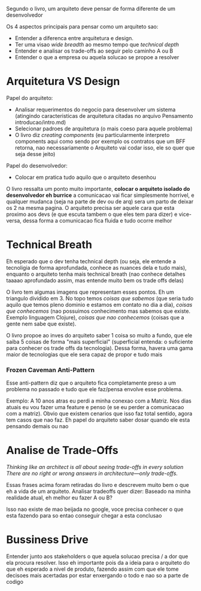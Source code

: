 Segundo o livro, um arquiteto deve pensar de forma diferente de um desenvolvedor

Os 4 aspectos principais para pensar como um arquiteto sao:
- Entender a diferenca entre arquitetura e design.
- Ter uma visao *wide breadth* ao mesmo tempo que *technical depth*
- Entender e analisar os trade-offs ao seguir pelo caminho A ou B
- Entender o que a empresa ou aquela solucao se propoe a resolver

# Arquitetura VS Design
Papel do arquiteto:
- Analisar requerimentos do negocio para desenvolver um sistema (atingindo caracteristicas de arquitetura citadas no arquivo Pensamento introducao/intro.md)
- Selecionar padroes de arquitetura (o mais coeso para aquele problema)
- O livro diz *creating components* (eu particularmente interpreto components aqui como sendo por exemplo os contratos que um BFF retorna, nao necessariamente o Arquiteto vai codar isso, ele so quer que seja desse jeito)

Papel do desenvolvedor:
- Colocar em pratica tudo aquilo que o arquiteto desenhou

O livro ressalta um ponto muito importante, **colocar o arquiteto isolado do desenvolvedor eh burrice** a comunicacao vai ficar simplesmente horrivel, e qualquer mudanca (seja na parte de dev ou de arq) sera um parto de deixar os 2 na mesma pagina.
O arquiteto precisa ser aquele cara que esta proximo aos devs (e que escuta tambem o que eles tem para dizer) e vice-versa, dessa forma a comunicacao fica fluida e tudo ocorre melhor

# Technical Breath
Eh esperado que o dev tenha technical depth (ou seja, ele entende a tecnoligia de forma aprofundada, conhece as nuances dela e tudo mais), enquanto o arquiteto tenha mais technical breath (nao conhece detalhes taaaao aprofundado assim, mas entende muito bem os trade offs delas)

O livro tem algumas imagens que representam esses pontos. Eh um triangulo dividido em 3. No topo temos *coisas que sabemos* (que seria tudo aquilo que temos pleno dominio e estamos em contato no dia a dia), *coisas que conhecemos* (nao possuimos conhecimento mas sabemos que existe. Exemplo linguagem Clojure), *coisas que nao conhecemos* (coisas que a gente nem sabe que existe).

O livro propoe ao inves do arquiteto saber 1 coisa so muito a fundo, que ele saiba 5 coisas de forma "mais superficial" (superficial entenda: o suficiente para conhecer os trade offs da tecnologia). Dessa forma, havera uma gama maior de tecnologias que ele sera capaz de propor e tudo mais

### Frozen Caveman Anti-Pattern
Esse anti-pattern diz que o arquiteto fica completamente preso a um problema no passado e tudo que ele faz/pensa envolve esse problema.

Exemplo: A 10 anos atras eu perdi a minha conexao com a Matriz. Nos dias atuais eu vou fazer uma feature e penso (e se eu perder a comunicacao com a matriz). Obvio que existem cenarios que isso faz total sentido, agora tem casos que nao faz. Eh papel do arquiteto saber dosar quando ele esta pensando demais ou nao

# Analise de Trade-Offs
*Thinking like an architect is all about seeing trade-offs in every solution*
*There are no right or wrong answers in architecture—only trade-offs.*

Essas frases acima foram retiradas do livro e descrevem muito bem o que eh a vida de um arquiteto. Analisar tradeoffs quer dizer: Baseado na minha realidade atual, eh melhor eu fazer A ou B?

Isso nao existe de mao beijada no google, voce precisa conhecer o que esta fazendo para so entao conseguir chegar a esta conclusao

# Bussiness Drive
Entender junto aos stakeholders o que aquela solucao precisa / a dor que ela procura resolver. Isso eh importante pois da a ideia para o arquiteto do que eh esperado a nivel de produto, fazendo assim com que ele tome decisoes mais acertadas por estar enxergando o todo e nao so a parte de codigo